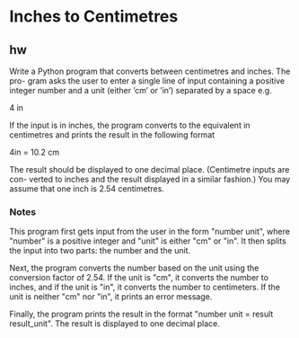 # Inches to Centimetres

## hw

Write a Python program that converts between centimetres and inches. The pro-
gram asks the user to enter a single line of input containing a positive integer
number and a unit (either ’cm’ or ’in’) separated by a space e.g.

4 in

If the input is in inches, the program converts to the equivalent in centimetres and
prints the result in the following format

4in = 10.2 cm


The result should be displayed to one decimal place. (Centimetre inputs are con-
verted to inches and the result displayed in a similar fashion.) You may assume
that one inch is 2.54 centimetres.


### Notes
This program first gets input from the user in the form "number unit", where "number" is a positive integer and "unit" is either "cm" or "in". It then splits the input into two parts: the number and the unit.

Next, the program converts the number based on the unit using the conversion factor of 2.54. If the unit is "cm", it converts the number to inches, and if the unit is "in", it converts the number to centimeters. If the unit is neither "cm" nor "in", it prints an error message.

Finally, the program prints the result in the format "number unit = result result_unit". The result is displayed to one decimal place.

